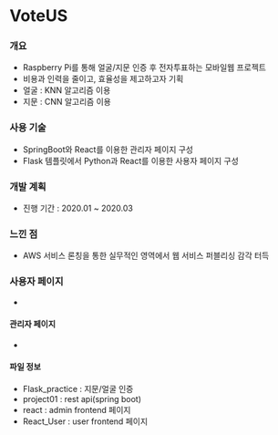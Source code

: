 # VoteUS

### 개요

* Raspberry Pi를 통해 얼굴/지문 인증 후 전자투표하는 모바일웹 프로젝트
* 비용과 인력을 줄이고, 효율성을 제고하고자 기획
* 얼굴 : KNN 알고리즘 이용
* 지문 : CNN 알고리즘 이용

### 사용 기술

* SpringBoot와 React를 이용한 관리자 페이지 구성
* Flask 템플릿에서 Python과 React를 이용한 사용자 페이지 구성

### 개발 계획

* 진행 기간 : 2020.01 ~ 2020.03

### 느낀 점

* AWS 서비스 론칭을 통한 실무적인 영역에서 웹 서비스 퍼블리싱 감각 터득 

### 사용자 페이지

* 

#### 관리자 페이지

* 

#### 파일 정보
* Flask_practice : 지문/얼굴 인증 
* project01 : rest api(spring boot)
* react : admin frontend 페이지
* React_User : user frontend 페이지

